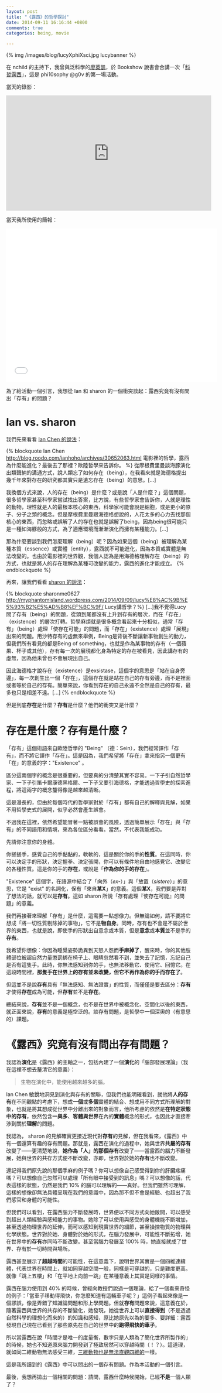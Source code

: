```yaml
---
layout: post
title: "《露西》的哲學探討"
date: 2014-09-11 16:16:44 +0800
comments: true
categories: being, movie

---
```


{% img /images/blog/lucyXphiXsci.jpg lucybanner %}

在 nchild 的主持下，我曾與泛科學的[廖英凱](http://pansci.tw/archives/author/ykliao)，於 Bookshow 說書會合講一次「[科哲露西](http://www.accupass.com/go/lucy)」，這是 phi10sophy @g0v 的第一場活動。

當天的錄影：

<iframe width="560" height="315" src="https://www.youtube.com/embed/a1gBC-xU0D4" frameborder="0" allowfullscreen></iframe>

當天我所使用的簡報：

<iframe src="//slides.com/weihung/--120226/embed" width="576" height="420" scrolling="no" frameborder="0" webkitallowfullscreen mozallowfullscreen allowfullscreen></iframe>

為了給活動一個引言，我想從 Ian 和 sharon 的一個衝突談起：露西究竟有沒有問出「存有」的問題？

<!--more-->

# Ian vs. sharon

我們先來看看 [Ian Chen 的說法](http://blog.roodo.com/ianhoho/archives/30652063.html)：

{% blockquote Ian Chen http://blog.roodo.com/ianhoho/archives/30652063.html 電影裡的哲學，露西為什麼能進化？最後去了那裡？歐陸哲學來告訴你。 %}
從摩根費里曼談海豚演化出類聲納的溝通方式，說人類忘了如何存在（being），在我看來就是海德格提出幾千年來對存在的研究都其實只是遺忘存在（being）的意思。[...]

我換個方式來說，人的存在（being）是什麼？或是說「人是什麼？」這個問題，很多哲學家甚至科學家嘗試找出答案，比方說，有些哲學家會告訴你，人就是理性的動物，理性就是人的最根本核心的東西，科學家可能會說是細胞，或是更小的原子、分子之類的概念。但是摩根費里曼跟海德格想說的，人花太多的心力去找那個核心的東西，而忽略或誤解了人的存在也就是誤解了being，因為being很可能只是一種如海豚般的方式，為了適應環境而漸漸演化而擁有某種能力。[...]

那為什麼要談到我們怎麼理解（being）呢？因為如果這個（being）被理解為某種本質（essence）或實體（entity），露西就不可能進化，因為本質或實體是無法改變的。也由於電影裡的世界觀，我個人認為是用海德格理解存在（being）的方式，也就是將人的存在理解為某種可改變的能力，露西的進化才能成立。
{% endblockquote %}

再來，讓我們看看 [sharon 的說法](http://myphantomisland.wordpress.com/2014/09/09/lucy%E8%AC%9B%E5%93%B2%E5%AD%B8%EF%BC%9F/)：

{% blockquote sharonme0627 http://myphantomisland.wordpress.com/2014/09/09/lucy%E8%AC%9B%E5%93%B2%E5%AD%B8%EF%BC%9F/ Lucy講哲學？%}
[...]我不覺得Lucy問了存有（being）的問題，從頭到尾都沒有上升到存有的層次，而在「存在」（existence）的層次打轉。哲學麻煩就是很多概念看起來十分相似，通常「存有」（being）處理「使存在可能」的問題，而「存在」（existence）處理「展現」出來的問題。用沙特存有的虛無來舉例，Being是背後不斷讓新事物創生的動力，但我們所有看見的都是Being of something，也就是作為某事物的存有（一個蘋果、杯子或其他），存有每一次的展現都化身為特定的存在被看見，因此講存有的虛無，因為他未曾也不會展現出自己。

因此海德格才說存在（existence）是exsistase，這個字的意思是「站在自身旁邊」，每一次創生出一個「存在」，這個存在就是站在自己的存有旁邊，而不是裡面或者等於自己的存有。簡單來說，你看到存在的自己永遠不全然是自己的存有，最多也只是相差不遠。[...]
{% endblockquote %}

但是到底**存在**是什麼？**存有**是什麼？他們的衝突又是什麼？

# 存在是什麼？存有是什麼？

「存有」這個術語來自歐陸哲學的 "Being" （德：Sein），我們經常譯作「存有」，而不將它譯作「存在」。這是因為，我們希望將「存在」拿來指另一個更有「在」的意義的字："Existence" 。

區分這兩個字的概念是很重要的，但要真的分清楚其實不容易。一下子引自然哲學家、一下子引笛卡爾康德黑格爾、一下子又要引海德格，才能透過哲學史的探索進程，將這兩字的概念釐得像是越來越清晰。

這是漫長的，但由於每個時代的哲學家對於「存有」都有自己的解釋與見解，如果不用哲學史式的展開，似乎必然會產生誤會。

不過我在這裡，依然希望能冒著一點被誤會的風險，透過簡單展示「存在」與「存有」的不同語用和情境，來為各位區分看看。當然，不代表我能成功。

先請你注意你的身體。

你搓搓手，感覺自己的手黏黏的，軟軟的，這是關於你的手的**性質**。在這同時，你可以決定手的形狀，決定握拳、決定張開，你可以有條件地自由地感覺它、改變它的各種性質。這是你的手的**存在**，或說是「**作為你的手的存在**」。

"Existence" 這個字，在語源中結合了「向外（*ex-*）」與「放置（*sistere*）」的意思，它是 "exist" 的名詞化，保有「來自**某X**」的意義。這個**某X**，我們要是弄對了想法的話，就可以是**存有**。這如 sharon 所說「存有處理『使存在可能』的問題」的意義。

我們再接著來理解「存有」是什麼，這需要一點想像力。但無論如何，請不要將它想成「將一切性質剔除掉的事物」，它不是**物自身**。同時，存有也不會是不屬於世界的東西，也就是說，即使手的形狀出自意念或本質，但是**意念**或**本質**並不是手的**存有**。

我希望你想像：你因為睡覺姿勢詭異到天怒人怨而**手麻掉了**，醒來時，你的其他肢體部位被超自然力量懲罰綁在椅子上、眼睛忽然看不到，並失去了記憶，忘記自己是否有這隻手。此時，你無法感知到你的手，也無法移動它、使用它、回憶它。在這段時間裡，**那隻手在世界上的存有並未改變，但它不再作為你的手而存在了**。

但這並不是說**存有**具有「無法感知、無法證實」的性質，而僅僅是要去區分：**存有**才使得**存在**成為可能，但**存有**並不是**存在**。

總結來說，**存有**並不是一個概念，也不是在世界中被概念化、空間化以後的東西，就正面來說，**存有**的意義是極空泛的。談存有問題，是哲學中一個深奧的（有意思的）課題。

# 《露西》究竟有沒有問出存有問題？

我認為**演化**是《露西》的主軸之一，包括內建了一個**演化**的「腦部發展理論」（我在這裡不想去釐清它的意義）：

> 生物在演化中，能使用越來越多的腦。

Ian Chen 敏銳地洞見到演化與存有的關聯，但我們也能明確看到，就他將**人的存有**在不同觀點的考慮下，想成**一個**或**多個**實體的結合、想成用不同方式所理解的對象，也就是將其想成從世界中分離出來的對象而言，他所考慮的依然是**在特定狀態中的存有**，依然包含**一與多**、**客體與世界**在內的**實體**概念的形式，也因此才直接牽涉到關於**理解**的問題。

我認為， sharon 的見解確實更接近現代對**存有**的見解，但在我看來，《露西》中有一個還算有趣的存有問題。那就是，露西在演化的過程中，她與世界**共屬的存有**改變了——更清楚地說，**她作為「人」的那個存有**改變了——當露西的腦力不斷發展，她與世界的共存方式便不斷改變，亦即，世界對於她的**存有**也不斷改變。

還記得我們原先說的那個手麻的例子嗎？你可以想像自己感受得到你的肝臟疼痛嗎？可以想像自己忽然可以處理「所有眼中接受到的訊息」嗎？可以想像的話，代表這樣的狀態，仍然是我們 10% 的腦可以理解的——真好。但我們雖然可理解，這樣的想像卻無法具體呈現在我們的意識中，因為那不但不會是經驗、也超出了我們感官和身體的可能性。

但我們可以看到，在露西腦力不斷發展時，世界便以不同方式向她敞開，可以感受到超出人類經驗與感知能力的事物。她除了可以使用與感受的身體機能不斷增加，甚至透過物理世界的延伸，而可以感知到現實世界的細節，甚至操控物質的物理與化學狀態。世界對於她、身體對於她的形式，在腦力發展中，可能性不斷拓增，她在世界中的**存有**亦同時不斷改變。甚至當腦力發展至 100% 時，她直接就成了世界、存有於一切時間與場所。

露西甚至展示了**超越時間**的可能性，在這意義下，說明世界其實是一個四維連續體，代表世界在時間上，就如同穿越空間一般，同樣是可穿越的，只是難度更高。就像「跳上五樓」和「在平地上向前一跳」在某種意義上其實是同樣的事情。

露西在腦力使用到 40% 的時候，曾經向教授們說過一個理論，給了一個看來奇怪的例子：「當車子移動得飛快，你怎麼知道有這輛車子呢？」這例子看起來像是一個謬誤，像是弄錯了知識論問題和形上學問題。但就**存有**問題來說，這意義在於，隨著露西與世界的共存的不斷變化，她發現，她從世界上可以**直接得到**（不是透過自然科學的理想化而來的）的知識和感知，原比她原先以為的要多、要詳細：露西發現自己現在已看到了那些原先在自己的世界中的**跑得飛快的車子**。

所以當露西在說「時間才是唯一的度量衡，數字只是人類為了簡化世界所製作的」的時候，她也不知道原來腦力開發到了極致居然可以穿越時間（！？）。這道理，就如同二維動物無法感受三維，[三維動物也是無法直觀四維的](https://www.sciencenews.org/article/seeing-four-dimensions)一樣。

這是我所讀到的《露西》中可以問出的一個存有問題。作為本活動的一個引言。

最後，我想再拋出一個相關的問題：請問，露西什麼時候開始，已經**不是**一個人類了？
